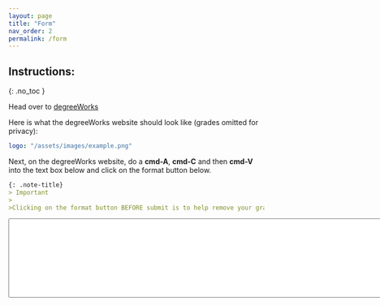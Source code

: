 ```yaml
---
layout: page
title: "Form"
nav_order: 2
permalink: /form
---
```


## Instructions:
{: .no_toc }

Head over to [degreeWorks](https://degreeworks-prod-j.isc-seo.upenn.edu:9904/worksheets/WEB31)

Here is what the degreeWorks website should look like (grades omitted for
privacy):

```yaml
logo: "/assets/images/example.png"
```
Next, on the degreeWorks website, do a **cmd-A**, **cmd-C** and then **cmd-V** into the text box below and click on the format button below. 

```markdown
{: .note-title}
> Important
>
>Clicking on the format button BEFORE submit is to help remove your grades and add some anonymity to your data. 
```
<textarea type="text" id="Name" rows="10" cols="1000"></textarea>
